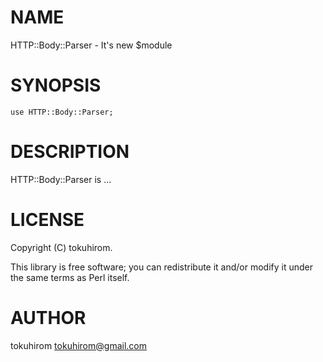 # NAME

HTTP::Body::Parser - It's new $module

# SYNOPSIS

    use HTTP::Body::Parser;

# DESCRIPTION

HTTP::Body::Parser is ...

# LICENSE

Copyright (C) tokuhirom.

This library is free software; you can redistribute it and/or modify
it under the same terms as Perl itself.

# AUTHOR

tokuhirom <tokuhirom@gmail.com>
